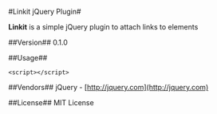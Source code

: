 #Linkit jQuery Plugin#

**Linkit** is a simple jQuery plugin to attach links to elements

##Version##
0.1.0

##Usage##

    <script></script>

##Vendors##
jQuery - [http://jquery.com](http://jquery.com)

##License##
MIT License
